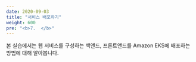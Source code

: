 ```yaml
---
date: 2020-09-03
title: "서비스 배포하기"
weight: 600
pre: "<b>7.  </b>"
---
```


본 실습에서는 웹 서비스를 구성하는 백앤드, 프론트앤드를 Amazon EKS에 배포하는 방법에 대해 알아봅니다.